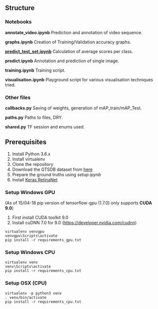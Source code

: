 ## Structure
### Notebooks
**annotate_video.ipynb** Prediction and annotation of video sequence.

**graphs.ipynb** Creation of Training/Validation accuracy graphs.

**[predict_test_set.ipynb](./predict_test_set.ipynb)** Calculation of average scores per class.

**predict.ipynb** Annotation and prediction of single image.

**training.ipynb** Training script.

**visualisation.ipynb** Playground script for various visualisation techniques tried.

### Other files
**callbacks.py** Saving of weights, generation of mAP_train/mAP_Test.

**paths.py** Paths to files, DRY.

**shared.py** TF session and enums used.

## Prerequisites
1. Install Python 3.6.x
2. Install virtualenv
3. Clone the repository
4. Download the GTSDB dataset from [here](http://benchmark.ini.rub.de/?section=gtsdb&subsection=dataset)
5. Prepare the ground truths using *setup.ipynb*
6. Install [Keras RetinaNet](https://github.com/fizyr/keras-retinanet)

### Setup Windows GPU
(As of 15/04-18 pip version of tensorflow-gpu (1.7.0) only supports **CUDA 9.0**)
1. First install CUDA toolkit 9.0
2. Install cuDNN 7.0 for 9.0 (https://developer.nvidia.com/cudnn)

```
virtualenv venvgpu
venvgpu\Scripts\activate
pip install -r requirements_gpu.txt
```

### Setup Windows CPU
```
virtualenv venv
venv\Scripts\activate
pip install -r requirements_cpu.txt
```

### Setup OSX (CPU)
```
virtualenv -p python3 venv
. venv/bin/activate
pip install -r requirements_cpu.txt
```